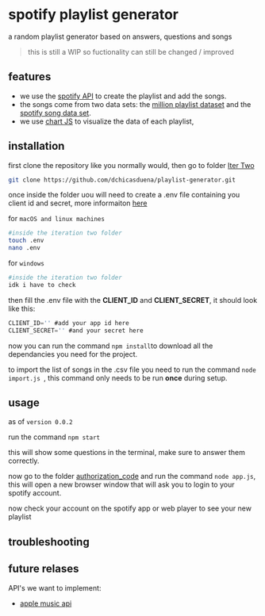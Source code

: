 # spotify playlist generator

a random playlist generator based on answers, questions and songs

> this is still a WIP so fuctionality can still be changed / improved

## features

- we use the [spotify API](https://developer.spotify.com/documentation/web-api/) to create the playlist and add the songs.
- the songs come from two data sets: the [million playlist dataset](https://github.com/rfordatascience/tidytuesday/blob/master/data/2020/2020-01-21/readme.md) and the [spotify song data set](https://github.com/rfordatascience/tidytuesday/blob/master/data/2020/2020-01-21/readme.md).
- we use [chart JS](https://www.chartjs.org) to visualize the data of each playlist,

## installation
first clone the repository like you normally would, then go to folder [Iter Two](https://github.com/dchicasduena/playlist-generator/tree/main/Iter%20Two`)

```bash
git clone https://github.com/dchicasduena/playlist-generator.git
```

once inside the folder uou will need to create a .env file containing you client id and secret, more informaiton [here](https://developer.spotify.com/documentation/general/guides/authorization/app-settings/)

for `macOS and linux machines`

```bash
#inside the iteration two folder
touch .env
nano .env
```

for `windows`

```bash
#inside the iteration two folder
idk i have to check
```
then fill the .env file with the **CLIENT_ID** and **CLIENT_SECRET**, it should look like this:

```js
CLIENT_ID='' #add your app id here
CLIENT_SECRET='' #and your secret here
```

now you can run the command `npm install`to download all the dependancies you need for the project. 

to import the list of songs in the .csv file you need to run the command `node import.js `, this command only needs to be run **once** during setup.

## usage

as of `version 0.0.2`

run the command `npm start`

this will show some questions in the terminal, make sure to answer them correctly.

now go to the folder [authorization_code](https://github.com/dchicasduena/playlist-generator/tree/main/Iter%20Two/authorization_code) and run the command `node app.js`, this will open a new browser window that will ask you to login to your spotify account.

now check your account on the spotify app or web player to see your new playlist


## troubleshooting

## future relases

API's we want to implement: 
- [apple music api](https://developer.apple.com/documentation/applemusicapi/)
